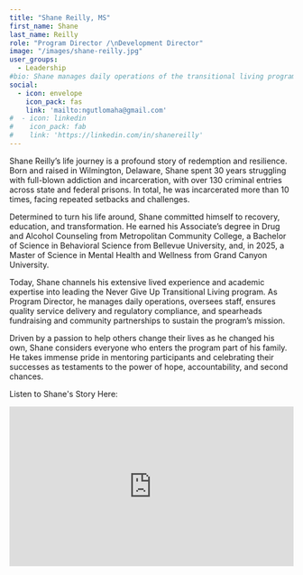 ```yaml
---
title: "Shane Reilly, MS"
first_name: Shane
last_name: Reilly
role: "Program Director /\nDevelopment Director"
image: "/images/shane-reilly.jpg"
user_groups:
  - Leadership
#bio: Shane manages daily operations of the transitional living program, overseeing staff and ensuring quality service delivery and regulatory compliance. He also leads fundraising efforts, cultivates community partnerships, and supports program sustainability.
social:
  - icon: envelope
    icon_pack: fas
    link: 'mailto:ngutlomaha@gmail.com'
#  - icon: linkedin
#    icon_pack: fab
#    link: 'https://linkedin.com/in/shanereilly'
---
```


Shane Reilly’s life journey is a profound story of redemption and resilience. Born and raised in Wilmington, Delaware, Shane spent 30 years struggling with full-blown addiction and incarceration, with over 130 criminal entries across state and federal prisons. In total, he was incarcerated more than 10 times, facing repeated setbacks and challenges.

Determined to turn his life around, Shane committed himself to recovery, education, and transformation. He earned his Associate’s degree in Drug and Alcohol Counseling from Metropolitan Community College, a Bachelor of Science in Behavioral Science from Bellevue University, and, in 2025, a Master of Science in Mental Health and Wellness from Grand Canyon University.

Today, Shane channels his extensive lived experience and academic expertise into leading the Never Give Up Transitional Living program. As Program Director, he manages daily operations, oversees staff, ensures quality service delivery and regulatory compliance, and spearheads fundraising and community partnerships to sustain the program’s mission.

Driven by a passion to help others change their lives as he changed his own, Shane considers everyone who enters the program part of his family. He takes immense pride in mentoring participants and celebrating their successes as testaments to the power of hope, accountability, and second chances.

Listen to Shane's Story Here:

<div style="position:relative;padding-bottom:56.25%;height:0;overflow:hidden;max-width:100%;height:auto;">
  <iframe 
    src="https://www.youtube.com/embed/AYQppvO5H7w" 
    frameborder="0" 
    allow="accelerometer; autoplay; clipboard-write; encrypted-media; gyroscope; picture-in-picture" 
    allowfullscreen 
    style="position:absolute;top:0;left:0;width:100%;height:100%;">
  </iframe>
</div>

